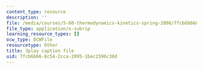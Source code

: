 ```yaml
---
content_type: resource
description: ''
file: /media/courses/5-60-thermodynamics-kinetics-spring-2008/7fcb6b668c542cca20951bec2596c38d_wCSl5eeMSDY.srt
file_type: application/x-subrip
learning_resource_types: []
ocw_type: OCWFile
resourcetype: Other
title: 3play caption file
uid: 7fcb6b66-8c54-2cca-2095-1bec2596c38d
---
```

